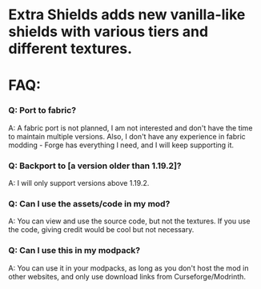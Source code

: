 # Extra Shields adds new vanilla-like shields with various tiers and different textures.

# FAQ:
### Q: Port to fabric?
A: A fabric port is not planned, I am not interested and don't have the time to maintain multiple versions. Also, I don't have any experience in fabric modding - Forge has everything I need, and I will keep supporting it.

### Q: Backport to [a version older than 1.19.2]?
A: I will only support versions above 1.19.2.

### Q: Can I use the assets/code in my mod?
A: You can view and use the source code, but not the textures. If you use the code, giving credit would be cool but not necessary.

### Q: Can I use this in my modpack? 
A: You can use it in your modpacks, as long as you don't host the mod in other websites, and only use download links from Curseforge/Modrinth.
